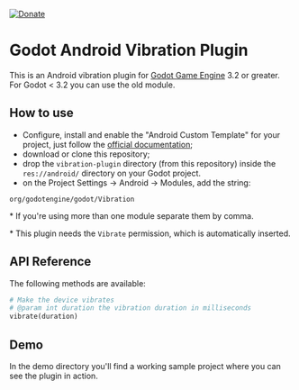 [![Donate](https://img.shields.io/badge/Donate-PayPal-green.svg)](https://www.paypal.com/cgi-bin/webscr?cmd=_donations&business=3MJE3M4FMJYGN&lc=BR&item_name=Shin%2dNiL%27s%20Github&item_number=Github&currency_code=USD&bn=PP%2dDonationsBF%3abtn_donate_SM%2egif%3aNonHosted)

Godot Android Vibration Plugin 
==========
This is an Android vibration plugin for [Godot Game Engine](https://godotengine.org/) 3.2 or greater. For Godot < 3.2 you can use the old module.


How to use
----------

- Configure, install  and enable the "Android Custom Template" for your project, just follow the [official documentation](https://docs.godotengine.org/en/latest/getting_started/workflow/export/android_custom_build.html);
- download or clone this repository;
- drop the ```vibration-plugin``` directory (from this repository) inside the ```res://android/``` directory on your Godot project.		
- on the Project Settings -> Android -> Modules, add the string:

```
org/godotengine/godot/Vibration
```
\* If you're using more than one module separate them by comma.

\* This plugin needs the ```Vibrate``` permission, which is automatically inserted.

API Reference
-------------

The following methods are available:
```python
# Make the device vibrates
# @param int duration the vibration duration in milliseconds
vibrate(duration)

```

Demo
-------------
In the demo directory you'll find a working sample project where you can see the plugin in action.


